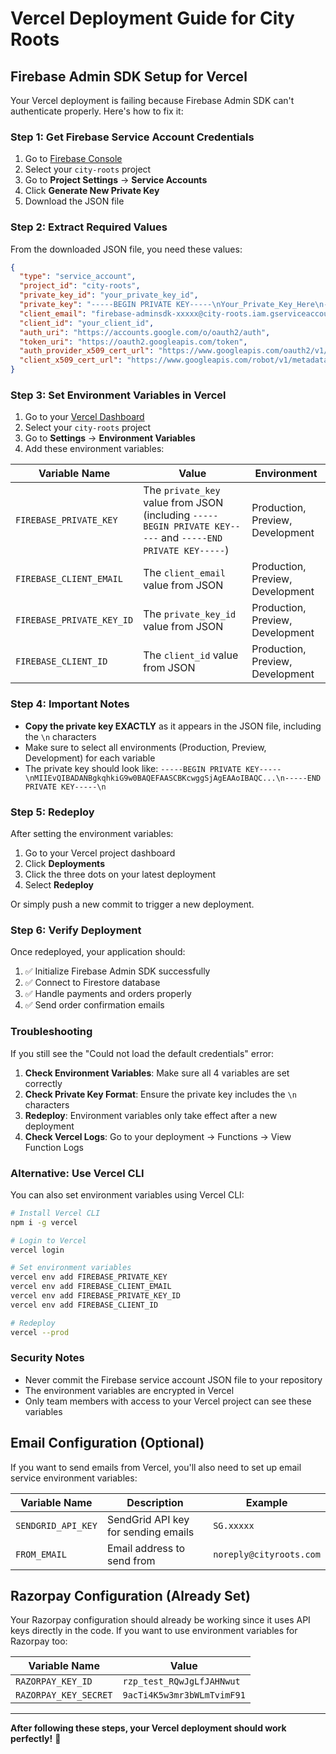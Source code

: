 # Vercel Deployment Guide for City Roots

## Firebase Admin SDK Setup for Vercel

Your Vercel deployment is failing because Firebase Admin SDK can't authenticate properly. Here's how to fix it:

### Step 1: Get Firebase Service Account Credentials

1. Go to [Firebase Console](https://console.firebase.google.com/)
2. Select your `city-roots` project
3. Go to **Project Settings** → **Service Accounts**
4. Click **Generate New Private Key**
5. Download the JSON file

### Step 2: Extract Required Values

From the downloaded JSON file, you need these values:

```json
{
  "type": "service_account",
  "project_id": "city-roots",
  "private_key_id": "your_private_key_id",
  "private_key": "-----BEGIN PRIVATE KEY-----\nYour_Private_Key_Here\n-----END PRIVATE KEY-----\n",
  "client_email": "firebase-adminsdk-xxxxx@city-roots.iam.gserviceaccount.com",
  "client_id": "your_client_id",
  "auth_uri": "https://accounts.google.com/o/oauth2/auth",
  "token_uri": "https://oauth2.googleapis.com/token",
  "auth_provider_x509_cert_url": "https://www.googleapis.com/oauth2/v1/certs",
  "client_x509_cert_url": "https://www.googleapis.com/robot/v1/metadata/x509/firebase-adminsdk-xxxxx%40city-roots.iam.gserviceaccount.com"
}
```

### Step 3: Set Environment Variables in Vercel

1. Go to your [Vercel Dashboard](https://vercel.com/dashboard)
2. Select your `city-roots` project
3. Go to **Settings** → **Environment Variables**
4. Add these environment variables:

| Variable Name | Value | Environment |
|---------------|-------|-------------|
| `FIREBASE_PRIVATE_KEY` | The `private_key` value from JSON (including `-----BEGIN PRIVATE KEY-----` and `-----END PRIVATE KEY-----`) | Production, Preview, Development |
| `FIREBASE_CLIENT_EMAIL` | The `client_email` value from JSON | Production, Preview, Development |
| `FIREBASE_PRIVATE_KEY_ID` | The `private_key_id` value from JSON | Production, Preview, Development |
| `FIREBASE_CLIENT_ID` | The `client_id` value from JSON | Production, Preview, Development |

### Step 4: Important Notes

- **Copy the private key EXACTLY** as it appears in the JSON file, including the `\n` characters
- Make sure to select all environments (Production, Preview, Development) for each variable
- The private key should look like: `-----BEGIN PRIVATE KEY-----\nMIIEvQIBADANBgkqhkiG9w0BAQEFAASCBKcwggSjAgEAAoIBAQC...\n-----END PRIVATE KEY-----\n`

### Step 5: Redeploy

After setting the environment variables:

1. Go to your Vercel project dashboard
2. Click **Deployments**
3. Click the three dots on your latest deployment
4. Select **Redeploy**

Or simply push a new commit to trigger a new deployment.

### Step 6: Verify Deployment

Once redeployed, your application should:

1. ✅ Initialize Firebase Admin SDK successfully
2. ✅ Connect to Firestore database
3. ✅ Handle payments and orders properly
4. ✅ Send order confirmation emails

### Troubleshooting

If you still see the "Could not load the default credentials" error:

1. **Check Environment Variables**: Make sure all 4 variables are set correctly
2. **Check Private Key Format**: Ensure the private key includes the `\n` characters
3. **Redeploy**: Environment variables only take effect after a new deployment
4. **Check Vercel Logs**: Go to your deployment → Functions → View Function Logs

### Alternative: Use Vercel CLI

You can also set environment variables using Vercel CLI:

```bash
# Install Vercel CLI
npm i -g vercel

# Login to Vercel
vercel login

# Set environment variables
vercel env add FIREBASE_PRIVATE_KEY
vercel env add FIREBASE_CLIENT_EMAIL
vercel env add FIREBASE_PRIVATE_KEY_ID
vercel env add FIREBASE_CLIENT_ID

# Redeploy
vercel --prod
```

### Security Notes

- Never commit the Firebase service account JSON file to your repository
- The environment variables are encrypted in Vercel
- Only team members with access to your Vercel project can see these variables

## Email Configuration (Optional)

If you want to send emails from Vercel, you'll also need to set up email service environment variables:

| Variable Name | Description | Example |
|---------------|-------------|---------|
| `SENDGRID_API_KEY` | SendGrid API key for sending emails | `SG.xxxxx` |
| `FROM_EMAIL` | Email address to send from | `noreply@cityroots.com` |

## Razorpay Configuration (Already Set)

Your Razorpay configuration should already be working since it uses API keys directly in the code. If you want to use environment variables for Razorpay too:

| Variable Name | Value |
|---------------|-------|
| `RAZORPAY_KEY_ID` | `rzp_test_RQwJgLfJAHNwut` |
| `RAZORPAY_KEY_SECRET` | `9acTi4K5w3mr3bWLmTvimF91` |

---

**After following these steps, your Vercel deployment should work perfectly!** 🚀
